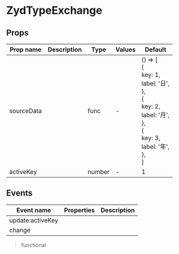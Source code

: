 # ZydTypeExchange

## Props

| Prop name  | Description | Type   | Values | Default                                                                                                                                                    |
| ---------- | ----------- | ------ | ------ | ---------------------------------------------------------------------------------------------------------------------------------------------------------- |
| sourceData |             | func   | -      | () =&gt; [<br/> {<br/> key: 1,<br/> label: '日',<br/> },<br/> {<br/> key: 2,<br/> label: '月',<br/> },<br/> {<br/> key: 3,<br/> label: '年',<br/> },<br/>] |
| activeKey  |             | number | -      | 1                                                                                                                                                          |

## Events

| Event name       | Properties | Description |
| ---------------- | ---------- | ----------- |
| update:activeKey |            |
| change           |            |

> functional
